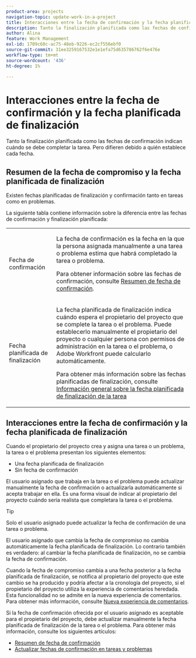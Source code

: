```yaml
---
product-area: projects
navigation-topic: update-work-in-a-project
title: Interacciones entre la fecha de confirmación y la fecha planificada de finalización
description: Tanto la finalización planificada como las fechas de confirmación indican cuándo se debe completar la tarea. Pero difieren debido a quién establece cada fecha.
author: Alina
feature: Work Management
exl-id: 1709c60c-ac75-48eb-9226-ec2cf556ebf0
source-git-commit: 31ee3259167532e1e1efa75d635786762f6e476e
workflow-type: tm+mt
source-wordcount: '436'
ht-degree: 1%

---
```


# Interacciones entre la fecha de confirmación y la fecha planificada de finalización

<!--
this article has mostly information that is repeated from the articles linked from here. I left it in here for searchability's sake.
-->

Tanto la finalización planificada como las fechas de confirmación indican cuándo se debe completar la tarea. Pero difieren debido a quién establece cada fecha.

## Resumen de la fecha de compromiso y la fecha planificada de finalización

Existen fechas planificadas de finalización y confirmación tanto en tareas como en problemas.

La siguiente tabla contiene información sobre la diferencia entre las fechas de confirmación y finalización planificada:

<table style="table-layout:auto"> 
 <col> 
 <col> 
 <tbody> 
  <tr> 
   <td role="rowheader">Fecha de confirmación</td> 
   <td> <p>La fecha de confirmación es la fecha en la que la persona asignada manualmente a una tarea o problema estima que habrá completado la tarea o problema.</p> <p>Para obtener información sobre las fechas de confirmación, consulte <a href="../../../manage-work/projects/updating-work-in-a-project/overview-of-commit-dates.md" class="MCXref xref">Resumen de fecha de confirmación</a>.</p> </td> 
  </tr> 
  <tr> 
   <td role="rowheader">Fecha planificada de finalización</td> 
   <td> <p>La fecha planificada de finalización indica cuándo espera el propietario del proyecto que se complete la tarea o el problema. Puede establecerlo manualmente el propietario del proyecto o cualquier persona con permisos de administración en la tarea o el problema, o Adobe Workfront puede calcularlo automáticamente.</p> <p>Para obtener más información sobre las fechas planificadas de finalización, consulte <a href="../../../manage-work/tasks/task-information/task-planned-completion-date.md" class="MCXref xref">Información general sobre la fecha planificada de finalización de la tarea</a></p> </td> 
  </tr> 
 </tbody> 
</table>

## Interacciones entre la fecha de confirmación y la fecha planificada de finalización

Cuando el propietario del proyecto crea y asigna una tarea o un problema, la tarea o el problema presentan los siguientes elementos:

* Una fecha planificada de finalización
* Sin fecha de confirmación

El usuario asignado que trabaja en la tarea o el problema puede actualizar manualmente la fecha de confirmación o actualizarla automáticamente si acepta trabajar en ella. Es una forma visual de indicar al propietario del proyecto cuándo sería realista que completara la tarea o el problema.

>[!TIP]
>
>Solo el usuario asignado puede actualizar la fecha de confirmación de una tarea o problema.

El usuario asignado que cambia la fecha de compromiso no cambia automáticamente la fecha planificada de finalización. Lo contrario también es verdadero: al cambiar la fecha planificada de finalización, no se cambia la fecha de confirmación.

Cuando la fecha de compromiso cambia a una fecha posterior a la fecha planificada de finalización, se notifica al propietario del proyecto que este cambio se ha producido y podría afectar a la cronología del proyecto, si el propietario del proyecto utiliza la experiencia de comentarios heredada. Esta funcionalidad no se admite en la nueva experiencia de comentarios. Para obtener más información, consulte [Nueva experiencia de comentarios](/help/quicksilver/product-announcements/betas/new-commenting-experience-beta/unified-commenting-experience.md).

Si la fecha de confirmación ofrecida por el usuario asignado es aceptable para el propietario del proyecto, debe actualizar manualmente la fecha planificada de finalización de la tarea o el problema. Para obtener más información, consulte los siguientes artículos:

* [Resumen de fecha de confirmación](../../../manage-work/projects/updating-work-in-a-project/overview-of-commit-dates.md)
* [Actualizar fechas de confirmación en tareas y problemas](../../../manage-work/projects/updating-work-in-a-project/update-commit-date-on-tasks-and-issues.md)

